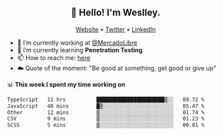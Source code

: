 <h2 align="center">👋 Hello! I'm Weslley.</h2>
<p align="center">
  <a href="http://weslleyneri.com.br">Website</a> •
  <a href="https://twitter.com/Weslley_Neri">Twitter</a> •
  <a href="https://www.linkedin.com/in/weslley-neri-3658908b">LinkedIn</a>
</p>


- 🔭 I’m currently working at [@MercadoLibre](https://github.com/mercadolibre)
- 🌱 I’m currently learning **Penetration Testing**
- 📫 How to reach me: [here](mailto:weslley39@gmail.com)
- ☁️ Quote of the moment: "Be good at something, get good or give up"

📊 **This week I spent my time working on**
<!--START_SECTION:waka-->

```txt
TypeScript   11 hrs          ██████████████████████▒░░   89.72 %
JavaScript   40 mins         █▒░░░░░░░░░░░░░░░░░░░░░░░   05.47 %
Other        12 mins         ▒░░░░░░░░░░░░░░░░░░░░░░░░   01.74 %
CSV          9 mins          ▒░░░░░░░░░░░░░░░░░░░░░░░░   01.23 %
SCSS         5 mins          ▒░░░░░░░░░░░░░░░░░░░░░░░░   00.81 %
```

<!--END_SECTION:waka-->

<!-- Inspired by https://github.com/gruselhaus/gruselhaus -->